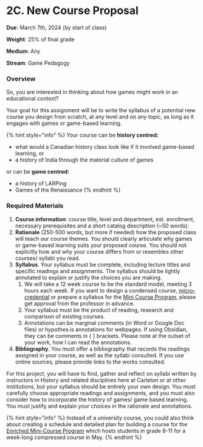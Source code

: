 # 2C. New Course Proposal

**Due**: March 7th, 2024 (by start of class)

**Weight**: 25% of final grade

**Medium**: Any

**Stream**: Game Pedagogy

### Overview

So, you are interested in thinking about how games might work in an educational context?&#x20;

Your goal for this assignment will be to write the syllabus of a potential new course you design from scratch, at any level and on any topic, as long as it engages with games or game-based learning.&#x20;

{% hint style="info" %}
Your course can be **history centred:**

* what would a Canadian history class look like if it involved game-based learning, or&#x20;
* a history of India through the material culture of games



or can be **game centred:**

* a history of LARPing
* Games of the Renaissance
{% endhint %}

### Required Materials

1. **Course information**: course title, level and department, est. enrollment, necessary prerequisites and a short catalog description (\~50 words).
2. **Rationale** (250-500 words, but more if needed) how the proposed class will teach our course themes. You should clearly articulate why games or game-based learning suits your proposed  course. You should not explicitly how and why your course differs from or resembles other courses/ syllabi you read.&#x20;
3. **Syllabus**. Your syllabus must be complete, including lecture titles and specific readings and assignments. The syllabus should be lightly annotated to explain or justify the choices you are making.&#x20;
   1. We will take a 12 week course to be the standard model, meeting 3 hours each week. If you want to design a condensed course, [micro-credential](https://carleton.ca/future-edge/micro-credentials/) or prepare a syllabus for the [Mini Course Program](https://carleton.ca/mcp/), please get approval from the professor in advance.&#x20;
   2. Your syllabus must be the product of reading, research and comparison of existing courses.&#x20;
   3. Annotations can be marginal comments (in Word or Google Doc files) or hypothes.is annotations for webpages. If using Obsidian, they can be comments in { } brackets. Please note at the outset of your work, how I can read the annotations.&#x20;
4. **Bibliography**. You must offer a bibliography that records the readings assigned in your course, as well as the syllabi consulted. If you use online sources, please provide links to the works consulted.&#x20;

For this project, you will have to find, gather and reflect on syllabi written by instructors in History and related disciplines here at Carleton or at other institutions, but your syllabus should be entirely your own design. You must carefully choose appropriate readings and assignments, and you must also consider how to incorporate the history of games/ game based learning. You must justify and explain your choices in the rationale and annotations.

{% hint style="info" %}
Instead of a university course, you could also think about creating a schedule and detailed plan for building a course for the [Enriched Mini-Course Program](https://carleton.ca/emcp/) which hosts students in grade 8-11 for a week-long compressed course in May.&#x20;
{% endhint %}

